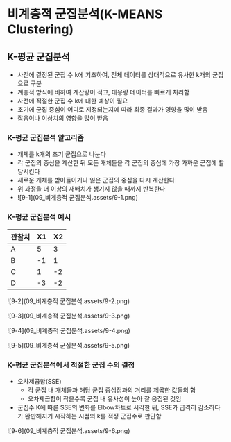 # 비계층적 군집분석(K-MEANS Clustering)

## K-평균 군집분석

* 사전에 결정된 군집 수 k에 기초하여, 전체 데이터를 상대적으로 유사한 k개의 군집으로 구분
* 계층적 방식에 비하여 계산량이 적고, 대용량 데이터를 빠르게 처리함
* 사전에 적절한 군집 수 k에 대한 예상이 필요
* 초기에 군집 중심이 어디로 지정되는지에 따라 최종 결과가 영향을 많이 받음
* 잡음이나 이상치의 영향을 많이 받음

### K-평균 군집분석 알고리즘

* 개체를 k개의 초기 군집으로 나눈다
* 각 군집의 중심을 계산한 뒤 모든 개체들을 각 군집의 중심에 가장 가까운 군집에 할당시킨다
* 새로운 개체를 받아들이거나 잃은 군집의 중심을 다시 계산한다
* 위 과정을 더 이상의 재배치가 생기지 않을 때까지 반복한다
* ![9-1](09_비계층적 군집분석.assets/9-1.png)

### K-평균 군집분석 예시

| 관찰치 | X1   | X2   |
| ------ | ---- | ---- |
| A      | 5    | 3    |
| B      | -1   | 1    |
| C      | 1    | -2   |
| D      | -3   | -2   |

![9-2](09_비계층적 군집분석.assets/9-2.png)

![9-3](09_비계층적 군집분석.assets/9-3.png)

![9-4](09_비계층적 군집분석.assets/9-4.png)

![9-5](09_비계층적 군집분석.assets/9-5.png)

### K-평균 군집분석에서 적절한 군집 수의 결정

* 오차제곱합(SSE)
  * 각 군집 내 개체들과 해당 군집 중심점과의 거리를 제곱한 값들의 합
  * 오차제곱합이 작을수록 군집 내 유사성이 높아 잘 응집된 것임
* 군집수 K에 따른 SSE의 변화를 Elbow차트로 시각한 뒤, SSE가 급격히 감소하다가 완만해지기 시작하는 시점의 k를 적정 군집수로 판단함

![9-6](09_비계층적 군집분석.assets/9-6.png)



